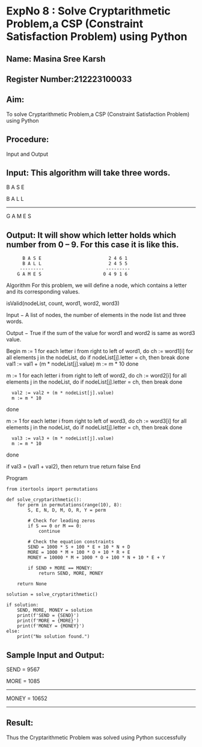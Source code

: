 # ExpNo 8 : Solve Cryptarithmetic Problem,a CSP (Constraint Satisfaction Problem) using Python

## Name: Masina Sree Karsh
## Register Number:212223100033

## Aim:

To solve Cryptarithmetic Problem,a CSP (Constraint Satisfaction Problem) using Python
## Procedure:
Input and Output

## Input: This algorithm will take three words.

B A S E

B A L L

----------
G A M E S

## Output: It will show which letter holds which number from 0 – 9. For this case it is like this.

          B A S E                         2 4 6 1
          B A L L                         2 4 5 5
         ---------                       ---------
        G A M E S                       0 4 9 1 6

Algorithm For this problem, we will define a node, which contains a letter and its corresponding values.

isValid(nodeList, count, word1, word2, word3)

Input − A list of nodes, the number of elements in the node list and three words.

Output − True if the sum of the value for word1 and word2 is same as word3 value.

Begin
m := 1
for each letter i from right to left of word1, do
ch := word1[i]
for all elements j in the nodeList, do
if nodeList[j].letter = ch, then
break
done
val1 := val1 + (m * nodeList[j].value)
m := m * 10
done

m := 1
for each letter i from right to left of word2, do
ch := word2[i]
for all elements j in the nodeList, do
if nodeList[j].letter = ch, then
break
done
```
  val2 := val2 + (m * nodeList[j].value)
  m := m * 10
```
done

m := 1
for each letter i from right to left of word3, do
ch := word3[i]
for all elements j in the nodeList, do
if nodeList[j].letter = ch, then
break
done
```
  val3 := val3 + (m * nodeList[j].value)
  m := m * 10
```
done

if val3 = (val1 + val2), then
return true
return false
End

Program
```
from itertools import permutations

def solve_cryptarithmetic():
    for perm in permutations(range(10), 8):
        S, E, N, D, M, O, R, Y = perm

        # Check for leading zeros
        if S == 0 or M == 0:
            continue

        # Check the equation constraints
        SEND = 1000 * S + 100 * E + 10 * N + D
        MORE = 1000 * M + 100 * O + 10 * R + E
        MONEY = 10000 * M + 1000 * O + 100 * N + 10 * E + Y

        if SEND + MORE == MONEY:
            return SEND, MORE, MONEY

    return None

solution = solve_cryptarithmetic()

if solution:
    SEND, MORE, MONEY = solution
    print(f'SEND = {SEND}')
    print(f'MORE = {MORE}')
    print(f'MONEY = {MONEY}')
else:
    print("No solution found.")
```

## Sample Input and Output:
SEND = 9567

MORE = 1085

----------
MONEY = 10652

----------
## Result:
Thus the Cryptarithmetic Problem was solved using Python successfully
